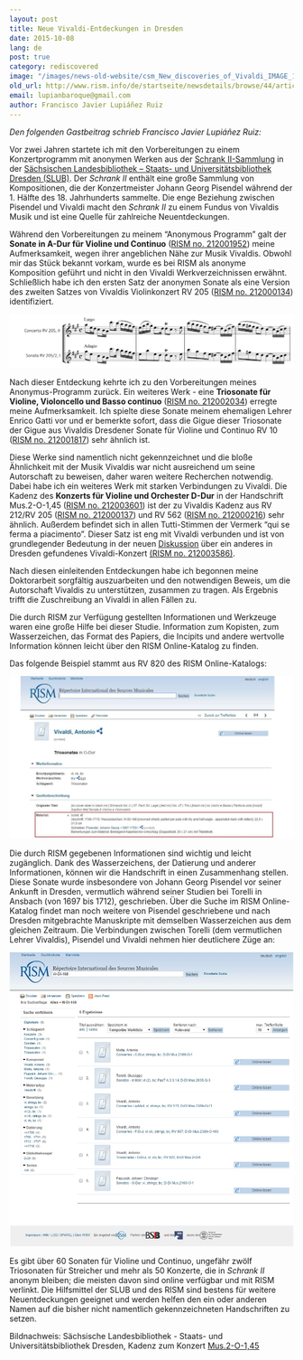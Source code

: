 ```yaml
---
layout: post
title: Neue Vivaldi-Entdeckungen in Dresden
date: 2015-10-08
lang: de
post: true
category: rediscovered
image: "/images/news-old-website/csm_New_discoveries_of_Vivaldi_IMAGE_1_Cadenza_6fe7db03fb.jpg"
old_url: http://www.rism.info/de/startseite/newsdetails/browse/44/article/64/new-discoveries-of-vivaldi-in-dresden.html
email: lupianbaroque@gmail.com
author: Francisco Javier Lupiáñez Ruiz
---
```


_Den folgenden Gastbeitrag schrieb Francisco Javier Lupiáñez Ruiz:_

Vor zwei Jahren startete ich mit den Vorbereitungen zu einem Konzertprogramm mit anonymen Werken aus der [Schrank II-Sammlung](http://hofmusik.slub-dresden.de/en/themen/schrank-ii/) in der [Sächsischen Landesbibliothek – Staats- und Universitätsbibliothek Dresden (SLUB)](http://www.slub-dresden.de/). Der _Schrank II_ enthält eine große Sammlung von Kompositionen, die der Konzertmeister Johann Georg Pisendel während der 1. Hälfte des 18. Jahrhunderts sammelte. Die enge Beziehung zwischen Pisendel und Vivaldi macht den _Schrank II_ zu einem Fundus von Vivaldis Musik und ist eine Quelle für zahlreiche Neuentdeckungen.

Während den Vorbereitungen zu meinem “Anonymous Programm” galt der **Sonate in A-Dur für Violine und Continuo** ([RISM no. 212001952](https://opac.rism.info/search?id=212001952)) meine Aufmerksamkeit, wegen ihrer angeblichen Nähe zur Musik Vivaldis. Obwohl mir das Stück bekannt vorkam, wurde es bei RISM als anonyme Komposition geführt und nicht in den Vivaldi Werkverzeichnissen erwähnt. Schließlich habe ich den ersten Satz der anonymen Sonate als eine Version des zweiten Satzes von Vivaldis Violinkonzert RV 205 ([RISM no. 212000134](https://opac.rism.info/search?id=212000134)) identifiziert.

![RV 205](/resources-old-website/news/New_discoveries_of_Vivaldi_EXAMPLE_1_RV_205_and_RV_205-2.JPG)

Nach dieser Entdeckung kehrte ich zu den Vorbereitungen meines Anonymus-Programm zurück. Ein weiteres Werk - eine **Triosonate für Violine, Violoncello und Basso continuo** ([RISM no. 212002034](https://opac.rism.info/search?id=212002034)) erregte meine Aufmerksamkeit. Ich spielte diese Sonate meinem ehemaligen Lehrer Enrico Gatti vor und er bemerkte sofort, dass die Gigue dieser Triosonate der Gigue aus Vivaldis Dresdener Sonate für Violine und Continuo RV 10 ([RISM no. 212001817](https://opac.rism.info/search?id=212001817)) sehr ähnlich ist.

Diese Werke sind namentlich nicht gekennzeichnet und die bloße Ähnlichkeit mit der Musik Vivaldis war nicht ausreichend um seine Autorschaft zu beweisen, daher waren weitere Recherchen notwendig. Dabei habe ich ein weiteres Werk mit starken Verbindungen zu Vivaldi. Die Kadenz des **Konzerts für Violine und Orchester D-Dur** in der Handschrift Mus.2-O-1,45 ([RISM no. 212003601](https://opac.rism.info/search?id=212003601)) ist der zu Vivaldis Kadenz aus RV 212/RV 205 ([RISM no. 212000137](https://opac.rism.info/search?id=212000137)) und RV 562 ([RISM no. 212000216](https://opac.rism.info/search?id=212000216)) sehr ähnlich. Außerdem befindet sich in allen Tutti-Stimmen der Vermerk “qui se ferma a piacimento”. Dieser Satz ist eng mit Vivaldi verbunden und ist von grundlegender Bedeutung in der neuen [Diskussion](https://blog.slub-dresden.de/en/beitrag/2012/07/04/wieviel-vivaldi-musikhandschrift-bietet-neuen-diskussionsstoff-fuer-die-forschung/) über ein anderes in Dresden gefundenes Vivaldi-Konzert [(RISM no. 212003586)](https://opac.rism.info/search?id=212003586).

Nach diesen einleitenden Entdeckungen habe ich begonnen meine Doktorarbeit sorgfältig auszuarbeiten und den notwendigen Beweis, um die Autorschaft Vivaldis zu unterstützen, zusammen zu tragen. Als Ergebnis trifft die Zuschreibung an Vivaldi in allen Fällen zu.

Die durch RISM zur Verfügung gestellten Informationen und Werkzeuge waren eine große Hilfe bei dieser Studie. Information zum Kopisten, zum Wasserzeichen, das Format des Papiers, die Incipits und andere wertvolle Information können leicht über den RISM Online-Katalog zu finden.

Das folgende Beispiel stammt aus RV 820 des RISM Online-Katalogs:

![RV 820](/resources-old-website/news/New_discoveries_of_Vivaldi_EXAMPLE_2_Rism_Rv_820_material.JPG)


Die durch RISM gegebenen Informationen sind wichtig und leicht zugänglich. Dank des Wasserzeichens, der Datierung und anderer Informationen, können wir die Handschrift in einen Zusammenhang stellen. Diese Sonate wurde insbesondere von Johann Georg Pisendel vor seiner Ankunft in Dresden, vermutlich während seiner Studien bei Torelli in Ansbach (von 1697 bis 1712), geschrieben. Über die Suche im RISM Online-Katalog findet man noch weitere von Pisendel geschriebene und nach Dresden mitgebrachte Manuskripte mit demselben Wasserzeichen aus dem gleichen Zeitraum. Die Verbindungen zwischen Torelli (dem vermutlichen Lehrer Vivaldis), Pisendel und Vivaldi nehmen hier deutlichere Züge an:

![Torelli](/resources-old-website/news/New_discoveries_of_Vivaldi_EXAMPLE_3_Rism_Watermark.jpg)


Es gibt über 60 Sonaten für Violine und Continuo, ungefähr zwölf Triosonaten für Streicher und mehr als 50 Konzerte, die in _Schrank II_ anonym bleiben; die meisten davon sind online verfügbar und mit RISM verlinkt. Die Hilfsmittel der SLUB und des RISM sind bestens für weitere Neuentdeckungen geeignet und werden helfen den ein oder anderen Namen auf die bisher nicht namentlich gekennzeichneten Handschriften zu setzen.

Bildnachweis: Sächsische Landesbibliothek - Staats- und Universitätsbibliothek Dresden, Kadenz zum Konzert [Mus.2-O-1,45](http://digital.slub-dresden.de/werkansicht/dlf/25738/1/cache.off)